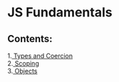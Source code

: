 # JS Fundamentals
## Contents:
1.[ Types and Coercion](/Coercion) </br>
2.[ Scoping](/Scope) </br>
3.[ Objects](/Objects)
